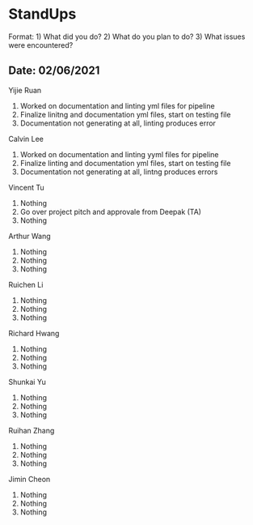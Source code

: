 # StandUps

Format: 1) What did you do? 2) What do you plan to do? 3) What issues were encountered?

## Date: 02/06/2021

Yijie Ruan 
1. Worked on documentation and linting yml files for pipeline
2. Finalize linitng and documentation yml files, start on testing file 
3. Documentation not generating at all, linting produces error

Calvin Lee
1. Worked on documentation and linting yyml files for pipeline
2. Finalize linting and documentation yml files, start on testing file 
3. Documentation not generating at all, lintng produces errors

Vincent Tu
1. Nothing
2. Go over project pitch and approvale from Deepak (TA)
3. Nothing

Arthur Wang
1. Nothing
2. Nothing
3. Nothing

Ruichen Li
1. Nothing
2. Nothing
3. Nothing

Richard Hwang
1. Nothing
2. Nothing
3. Nothing

Shunkai Yu
1. Nothing
2. Nothing
3. Nothing

Ruihan Zhang
1. Nothing
2. Nothing
3. Nothing

Jimin Cheon 
1. Nothing
2. Nothing
3. Nothing
